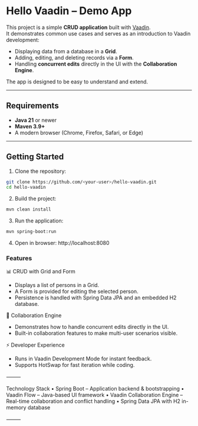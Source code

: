 # Hello Vaadin – Demo App

This project is a simple **CRUD application** built with [Vaadin](https://vaadin.com/).  
It demonstrates common use cases and serves as an introduction to Vaadin development:

- Displaying data from a database in a **Grid**.
- Adding, editing, and deleting records via a **Form**.
- Handling **concurrent edits** directly in the UI with the **Collaboration Engine**.

The app is designed to be easy to understand and extend.

---

## Requirements

- **Java 21** or newer
- **Maven 3.9+**
- A modern browser (Chrome, Firefox, Safari, or Edge)

---

## Getting Started

1. Clone the repository:

```bash
git clone https://github.com/<your-user>/hello-vaadin.git
cd hello-vaadin
```

2. Build the project:

```bash
mvn clean install
```
3. Run the application:

```bash
mvn spring-boot:run
```

4. Open in browser:
http://localhost:8080

### Features

📊 CRUD with Grid and Form
- Displays a list of persons in a Grid.
- A Form is provided for editing the selected person.
- Persistence is handled with Spring Data JPA and an embedded H2 database.

🤝 Collaboration Engine
- Demonstrates how to handle concurrent edits directly in the UI.
- Built-in collaboration features to make multi-user scenarios visible.

⚡ Developer Experience
- Runs in Vaadin Development Mode for instant feedback.
- Supports HotSwap for fast iteration while coding.

⸻

Technology Stack
•	Spring Boot – Application backend & bootstrapping
•	Vaadin Flow – Java-based UI framework
•	Vaadin Collaboration Engine – Real-time collaboration and conflict handling
•	Spring Data JPA with H2 in-memory database

⸻